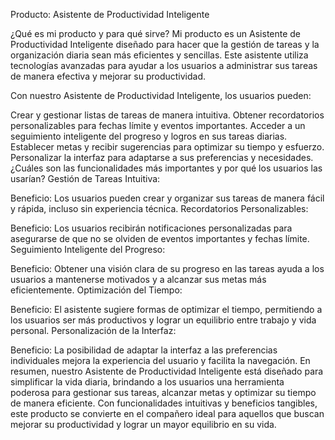 
Producto: Asistente de Productividad Inteligente


¿Qué es mi producto y para qué sirve?
Mi producto es un Asistente de Productividad Inteligente diseñado para hacer que la gestión de tareas y la organización diaria sean más eficientes y sencillas. Este asistente utiliza tecnologías avanzadas para ayudar a los usuarios a administrar sus tareas de manera efectiva y mejorar su productividad.

Con nuestro Asistente de Productividad Inteligente, los usuarios pueden:

Crear y gestionar listas de tareas de manera intuitiva.
Obtener recordatorios personalizables para fechas límite y eventos importantes.
Acceder a un seguimiento inteligente del progreso y logros en sus tareas diarias.
Establecer metas y recibir sugerencias para optimizar su tiempo y esfuerzo.
Personalizar la interfaz para adaptarse a sus preferencias y necesidades.
¿Cuáles son las funcionalidades más importantes y por qué los usuarios las usarían?
Gestión de Tareas Intuitiva:

Beneficio: Los usuarios pueden crear y organizar sus tareas de manera fácil y rápida, incluso sin experiencia técnica.
Recordatorios Personalizables:

Beneficio: Los usuarios recibirán notificaciones personalizadas para asegurarse de que no se olviden de eventos importantes y fechas límite.
Seguimiento Inteligente del Progreso:

Beneficio: Obtener una visión clara de su progreso en las tareas ayuda a los usuarios a mantenerse motivados y a alcanzar sus metas más eficientemente.
Optimización del Tiempo:

Beneficio: El asistente sugiere formas de optimizar el tiempo, permitiendo a los usuarios ser más productivos y lograr un equilibrio entre trabajo y vida personal.
Personalización de la Interfaz:

Beneficio: La posibilidad de adaptar la interfaz a las preferencias individuales mejora la experiencia del usuario y facilita la navegación.
En resumen, nuestro Asistente de Productividad Inteligente está diseñado para simplificar la vida diaria, brindando a los usuarios una herramienta poderosa para gestionar sus tareas, alcanzar metas y optimizar su tiempo de manera eficiente. Con funcionalidades intuitivas y beneficios tangibles, este producto se convierte en el compañero ideal para aquellos que buscan mejorar su productividad y lograr un mayor equilibrio en su vida.